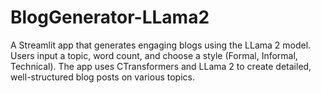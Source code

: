 # BlogGenerator-LLama2
A Streamlit app that generates engaging blogs using the LLama 2 model. Users input a topic, word count, and choose a style (Formal, Informal, Technical). The app uses CTransformers and LLama 2 to create detailed, well-structured blog posts on various topics.
